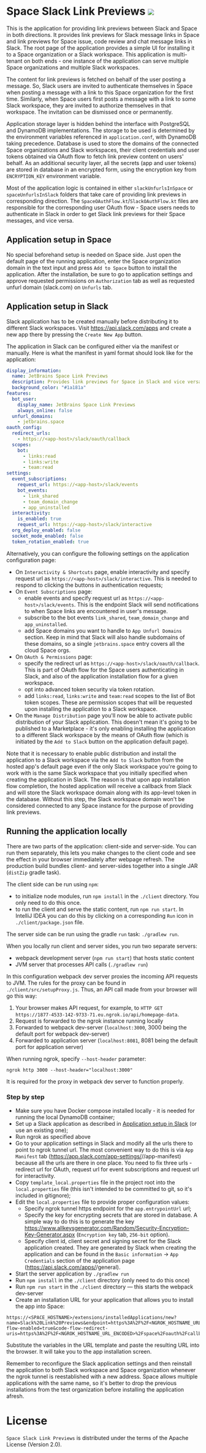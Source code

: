# Space Slack Link Previews ![](https://jb.gg/badges/incubator-flat-square.svg)

This is the application for providing link previews between Slack and Space in both directions. It provides link previews 
for Slack message links in Space and link previews for Space issue, code review and chat message links in Slack.
The root page of the application provides a simple UI for installing it to a Space organization or a Slack workspace.
This application is multi-tenant on both ends - one instance of the application can serve multiple Space organizations
and multiple Slack workspaces.

The content for link previews is fetched on behalf of the user posting a message. So, Slack users are invited to authenticate
themselves in Space when posting a message with a link to this Space organization for the first time.
Similarly, when Space users first posts a message with a link to some Slack workspace, they are invited to authorize themselves
in that workspace. The invitation can be dismissed once or permanently.

Application storage layer is hidden behind the interface with PostgreSQL and DynamoDB implementations. The storage to be used
is determined by the environment variables referenced in `application.conf`, with DynamoDB taking precedence.
Database is used to store the domains of the connected Space organizations and Slack workspaces, their client credentials and
user tokens obtained via OAuth flow to fetch link preview content on users' behalf. As an additional security layer,
all the secrets (app and user tokens) are stored in database in an encrypted form, using the encryption key 
from `ENCRYPTION_KEY` environment variable.

Most of the application logic is contained in either `slackUnfurlsInSpace` or `spaceUnfurlsInSlack` folders that take care 
of providing link previews in corresponding direction. The `SpaceOAuthFlow.kt`/`SlackOAuthFlow.kt` files are responsible for 
the corresponding user OAuth flow - Space users needs to authenticate in Slack in order to get Slack link previews 
for their Space messages, and vice versa.

## Application setup in Space

No special beforehand setup is needed on Space side. Just open the default page of the running application, enter the Space organization
domain in the text input and press `Add to Space` button to install the application. After the installation, be sure to go to application settings
and approve requested permissions on `Authorization` tab as well as requested unfurl domain (slack.com) on `Unfurls` tab.

## Application setup in Slack

Slack application has to be created manually before distributing it to different Slack workspaces. Visit https://api.slack.com/apps 
and create a new app there by pressing the `Create New App` button. 

The application in Slack can be configured either via the manifest or manually. Here is what the manifest in yaml format should look like for the application: 

```yaml
display_information:
  name: JetBrains Space Link Previews
  description: Provides link previews for Space in Slack and vice versa
  background_color: "#1a181a"
features:
  bot_user:
    display_name: JetBrains Space Link Previews
    always_online: false
  unfurl_domains:
    - jetbrains.space
oauth_config:
  redirect_urls:
    - https://<app-host>/slack/oauth/callback
  scopes:
    bot:
      - links:read
      - links:write
      - team:read
settings:
  event_subscriptions:
    request_url: https://<app-host>/slack/events
    bot_events:
      - link_shared
      - team_domain_change
      - app_uninstalled
  interactivity:
    is_enabled: true
    request_url: https://<app-host>/slack/interactive
  org_deploy_enabled: false
  socket_mode_enabled: false
  token_rotation_enabled: true
```

Alternatively, you can configure the following settings on the application configuration page:
* On `Interactivity & Shortcuts` page, enable interactivity and specify request url as `https://<app-host>/slack/interactive`.
  This is needed to respond to clicking the buttons in authentication requests;
* On `Event Subscriptions` page:
  * enable events and specify request url as `https://<app-host>/slack/events`.
    This is the endpoint Slack will send notifications to when Space links are encountered in user's message.
  * subscribe to the bot events `link_shared`, `team_domain_change` and `app_uninstalled`.
  * add Space domains you want to handle to `App Unfurl Domains` section. Keep in mind that Slack will also handle subdomains of these domains, so a single `jetbrains.space` entry covers all the cloud Space orgs.
* On `OAuth & Permissions` page:
  * specify the redirect url as `https://<app-host>/slack/oauth/callback`.
    This is part of OAuth flow for the Space users authenticating in Slack, and also of the application installation flow for a given workspace.
  * opt into advanced token security via token rotation.
  * add `links:read`, `links:write` and `team:read` scopes to the list of Bot token scopes.
    These are permission scopes that will be requested upon installing the application to a Slack workspace.
* On the `Manage Distribution` page you'll now be able to activate public distribution of your Slack application.
  This doesn't mean it's going to be published to a Marketplace - it's only enabling installing the application to a different Slack workspace
  by the means of OAuth flow (which is initiated by the `Add to Slack` button on the application default page). 
  
Note that it is necessary to enable public distribution and install the application to a Slack workspace via the `Add to Slack` button from the hosted app's default page
even if the only Slack workspace you're going to work with is the same Slack workspace that you initially specified when creating the application in Slack.
The reason is that upon app installation flow completion, the hosted application will receive a callback from Slack and will store
the Slack workspace domain along with its app-level token in the database. Without this step, the Slack workspace domain won't be considered
connected to any Space instance for the purpose of providing link previews.

## Running the application locally

There are two parts of the application: client-side and server-side. You can run them separately, this lets 
you make changes to the client code and see the effect in your browser immediately after webpage refresh. 
The production build bundles client- and server-sides together into a single JAR (`distZip` gradle task).

The client side can be run using `npm`:
- to initialize node modules, run `npm install` in the `./client` directory. You only need to do this once.
- to run the client and serve the static content, run `npm run start`. In IntelliJ IDEA you can do this by clicking
  on a corresponding `Run` icon in `./client/package.json` file.

The server side can be run using the gradle `run` task: `./gradlew run`.

When you locally run client and server sides, you run two separate servers:
- webpack development server (`npm run start`) that hosts static content
- JVM server that processes API calls (`./gradlew run`)

In this configuration webpack dev server proxies the incoming API requests to JVM. The rules for the proxy can be found in
`./client/src/setupProxy.js`. Thus, an API call made from your browser will go this way:

1. Your browser makes API request, for example, to `HTTP GET https://1877-4533-142-9733-71.eu.ngrok.io/api/homepage-data`.
2. Request is forwarded to the ngrok instance running locally
3. Forwarded to webpack dev-server (`localhost:3000`, 3000 being the default port for webpack dev-server)
4. Forwarded to application server (`localhost:8081`, 8081 being the default port for application server)

When running ngrok, specify `--host-header` parameter:

```shell
ngrok http 3000 --host-header="localhost:3000"
```
It is required for the proxy in webpack dev server to function properly.

### Step by step

* Make sure you have Docker compose installed locally - it is needed for running the local DynamoDB container;
* Set up a Slack application as described in [Application setup in Slack](#application-setup-in-slack) (or use an existing one);
* Run ngrok as specified above
* Go to your application settings in Slack and modify all the urls there to point to ngrok tunnel url.
  The most convenient way to do this is via `App Manifest` tab (https://app.slack.com/app-settings/<team-id>/<app-id>/app-manifest) because 
  all the urls are there in one place. You need to fix three urls - redirect url for OAuth, request url for event subscriptions and request url for interactivity.
* Copy `template_local.properties` file in the project root into the `local.properties` file (this isn't intended to be committed to git, so it's included in gitignore);
* Edit the `local.properties` file to provide proper configuration values: 
  * Specify ngrok tunnel https endpoint for the `app.entrypointUrl` url;
  * Specify the key for encrypting secrets that are stored in database. A simple way to do this is to generate the key 
    https://www.allkeysgenerator.com/Random/Security-Encryption-Key-Generator.aspx (`Encryption key` tab, `256-bit` option).
  * Specify client id, client secret and signing secret for the Slack application created. They are generated by Slack when creating the application
    and can be found in the `Basic information` -> `App Credentials` section of the application page (https://api.slack.com/apps/<app-id>/general).
* Start the server application by `./gradlew run`
* Run `npm install` in the `./client` directory (only need to do this once)
* Run `npm run start` in the `./client` directory — this starts the webpack dev-server
* Create an installation URL for your application that allows you to install the app into Space:

```
https://<SPACE_HOSTNAME>/extensions/installedApplications/new?name=Slack%20Link%20Previews&endpoint=https%3A%2F%2F<NGROK_HOSTNAME_URL_ENCODED>%2Fspace%2Fapi&code-flow-enabled=true&code-flow-redirect-uris=https%3A%2F%2F<NGROK_HOSTNAME_URL_ENCODED>%2Fspace%2Foauth%2Fcallback
```

Substitute the variables in the URL template and paste the resulting URL into the browser. It will take you to the
app installation screen.
 
Remember to reconfigure the Slack application settings and then reinstall the application to both Slack workspace and Space organization 
whenever the ngrok tunnel is reestablished with a new address. Space allows multiple applications with the same name, so it's better to drop
the previous installations from the test organization before installing the application afresh.

# License

`Space Slack Link Previews` is distributed under the terms of the Apache License (Version 2.0).
